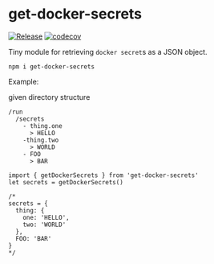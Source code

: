# get-docker-secrets
[![Release](https://github.com/patrickleet/get-docker-secrets/actions/workflows/release.yml/badge.svg)](https://github.com/patrickleet/get-docker-secrets/actions/workflows/release.yml)
[![codecov](https://codecov.io/gh/patrickleet/get-docker-secrets/branch/master/graph/badge.svg)](https://codecov.io/gh/patrickleet/get-docker-secrets)

Tiny module for retrieving `docker secret`s as a JSON object.

```
npm i get-docker-secrets
```

Example:

given directory structure
```
/run
  /secrets
    - thing.one
      > HELLO
    -thing.two
      > WORLD
    - FOO
      > BAR
```

```
import { getDockerSecrets } from 'get-docker-secrets'
let secrets = getDockerSecrets()

/* 
secrets = {
  thing: {
    one: 'HELLO',
    two: 'WORLD'
  },
  FOO: 'BAR'
}
*/

```
